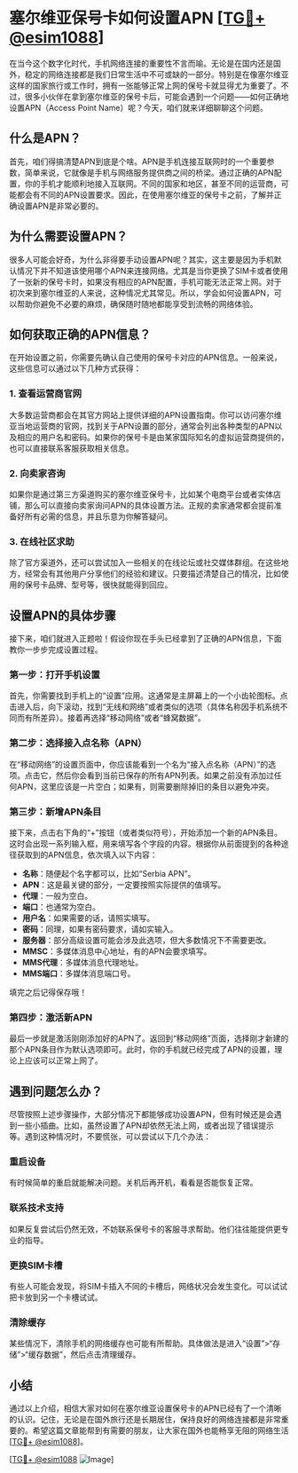 # 塞尔维亚保号卡如何设置APN [[TG💪+ @esim1088](https://t.me/s/esim1088)]

在当今这个数字化时代，手机网络连接的重要性不言而喻。无论是在国内还是国外，稳定的网络连接都是我们日常生活中不可或缺的一部分。特别是在像塞尔维亚这样的国家旅行或工作时，拥有一张能够正常上网的保号卡就显得尤为重要了。不过，很多小伙伴在拿到塞尔维亚的保号卡后，可能会遇到一个问题——如何正确地设置APN（Access Point Name）呢？今天，咱们就来详细聊聊这个问题。

## 什么是APN？

首先，咱们得搞清楚APN到底是个啥。APN是手机连接互联网时的一个重要参数，简单来说，它就像是手机与网络服务提供商之间的桥梁。通过正确的APN配置，你的手机才能顺利地接入互联网。不同的国家和地区，甚至不同的运营商，可能都会有不同的APN设置要求。因此，在使用塞尔维亚的保号卡之前，了解并正确设置APN是非常必要的。

## 为什么需要设置APN？

很多人可能会好奇，为什么非得要手动设置APN呢？其实，这主要是因为手机默认情况下并不知道该使用哪个APN来连接网络。尤其是当你更换了SIM卡或者使用了一张新的保号卡时，如果没有相应的APN配置，手机可能无法正常上网。对于初次来到塞尔维亚的人来说，这种情况尤其常见。所以，学会如何设置APN，可以帮助你避免不必要的麻烦，确保随时随地都能享受到流畅的网络体验。

## 如何获取正确的APN信息？

在开始设置之前，你需要先确认自己使用的保号卡对应的APN信息。一般来说，这些信息可以通过以下几种方式获得：

### 1. 查看运营商官网

大多数运营商都会在其官方网站上提供详细的APN设置指南。你可以访问塞尔维亚当地运营商的官网，找到关于APN设置的部分，通常会列出各种类型的APN以及相应的用户名和密码。如果你的保号卡是由某家国际知名的虚拟运营商提供的，也可以直接联系客服获取相关信息。

### 2. 向卖家咨询

如果你是通过第三方渠道购买的塞尔维亚保号卡，比如某个电商平台或者实体店铺，那么可以直接向卖家询问APN的具体设置方法。正规的卖家通常都会提前准备好所有必需的信息，并且乐意为你解答疑问。

### 3. 在线社区求助

除了官方渠道外，还可以尝试加入一些相关的在线论坛或社交媒体群组。在这些地方，经常会有其他用户分享他们的经验和建议。只要描述清楚自己的情况，比如使用的保号卡品牌、型号等，很快就能得到回应。

## 设置APN的具体步骤

接下来，咱们就进入正题啦！假设你现在手头已经拿到了正确的APN信息，下面教你一步步完成设置过程。

### 第一步：打开手机设置

首先，你需要找到手机上的“设置”应用。这通常是主屏幕上的一个小齿轮图标。点击进入后，向下滚动，找到“无线和网络”或者类似的选项（具体名称因手机系统不同而有所差异）。接着再选择“移动网络”或者“蜂窝数据”。

### 第二步：选择接入点名称（APN）

在“移动网络”的设置页面中，你应该能看到一个名为“接入点名称（APN）”的选项。点击它，然后你会看到当前已保存的所有APN列表。如果之前没有添加过任何APN，这里应该是一片空白；如果有，则需要删除掉旧的条目以避免冲突。

### 第三步：新增APN条目

接下来，点击右下角的“+”按钮（或者类似符号），开始添加一个新的APN条目。这时会出现一系列输入框，用来填写各个字段的内容。根据你从前面提到的各种途径获取到的APN信息，依次填入以下内容：

- **名称**：随便起个名字都可以，比如“Serbia APN”。
- **APN**：这是最关键的部分，一定要按照实际提供的值填写。
- **代理**：一般为空白。
- **端口**：也通常为空白。
- **用户名**：如果需要的话，请照实填写。
- **密码**：同理，如果有密码要求，请如实输入。
- **服务器**：部分高级设置可能会涉及此选项，但大多数情况下不需要更改。
- **MMSC**：多媒体消息中心地址，有的APN会要求填写。
- **MMS代理**：多媒体消息代理地址。
- **MMS端口**：多媒体消息端口号。

填完之后记得保存哦！

### 第四步：激活新APN

最后一步就是激活刚刚添加好的APN了。返回到“移动网络”页面，选择刚才新建的那个APN条目作为默认选项即可。此时，你的手机就已经完成了APN的设置，理论上应该可以正常上网了。

## 遇到问题怎么办？

尽管按照上述步骤操作，大部分情况下都能够成功设置APN，但有时候还是会遇到一些小插曲。比如，虽然设置了APN却依然无法上网，或者出现了错误提示等。遇到这种情况时，不要慌张，可以尝试以下几个办法：

### 重启设备

有时候简单的重启就能解决问题。关机后再开机，看看是否能恢复正常。

### 联系技术支持

如果反复尝试后仍然无效，不妨联系保号卡的客服寻求帮助。他们往往能提供更专业的指导。

### 更换SIM卡槽

有些人可能会发现，将SIM卡插入不同的卡槽后，网络状况会发生变化。可以试试把卡放到另一个卡槽试试。

### 清除缓存

某些情况下，清除手机的网络缓存也可能有所帮助。具体做法是进入“设置”>“存储”>“缓存数据”，然后点击清理缓存。

## 小结

通过以上介绍，相信大家对如何在塞尔维亚设置保号卡的APN已经有了一个清晰的认识。记住，无论是在国外旅行还是长期居住，保持良好的网络连接都是非常重要的。希望这篇文章能帮到有需要的朋友，让大家在国外也能畅享无阻的网络生活[[TG💪+ @esim1088](https://t.me/s/esim1088)]。

[[TG💪+ @esim1088](https://t.me/s/esim1088) ![Image](https://i.postimg.cc/4NQfJmqS/Snipaste-2025-05-13-00-14-12.png)]